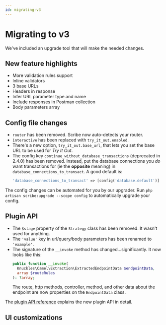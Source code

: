 ```yaml
---
id: migrating-v3
---
```


# Migrating to v3

We've included an upgrade tool that will make the needed changes.

## New feature highlights
- More validation rules support
- Inline validators
- 3 base URLs
- Headers in response
- Infer URL parameter type and name
- Include responses in Postman collection
- Body parameters array


## Config file changes
- `router` has been removed. Scribe now auto-detects your router.
- `interactive` has been replaced with `try_it_out.enabled`.
- There's a new option, `try_it_out.base_url`, that lets you set the base URL to be used for _Try It Out_.
- The config key `continue_without_database_transactions` (deprecated in 2.4.0) has been removed. Instead, put the database connections you _do_ want transactions for (ie the **opposite** meaning) in `database_connections_to_transact`. A good default is:
  ```php
  'database_connections_to_transact' => [config('database.default')]
  ```

The config changes can be automated for you by our upgrader. Run `php artisan scribe:upgrade --scope config` to automatically upgrade your config. 

## Plugin API
- The `$stage` property of the `Strategy` class has been removed. It wasn't used for anything.
- The `'value'` key in url/query/body parameters has been renamed to `'example'`.
- The signature of the `__invoke` method has changed...significantly. It now looks like this:
  ```php
  public function __invoke(
    Knuckles\Camel\Extraction\ExtractedEndpointData $endpointData,
    array $routeRules
  ): ?array;
  ```
  The route, http methods, controller, method, and other data about the endpoint are now properties on the `EndpointData` class.

The [plugin API reference](./reference/plugin-api) explains the new plugin API in detail.

## UI customizations